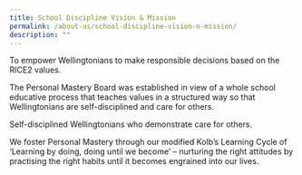 ```yaml
---
title: School Discipline Vision & Mission
permalink: /about-us/school-discipline-vision-n-mission/
description: ""
---
```

To empower Wellingtonians to make responsible decisions based on the RICE2 values.

The Personal Mastery Board was established in view of a whole school educative process that teaches values in a structured way so that Wellingtonians are self-disciplined and care for others. 

Self-disciplined Wellingtonians who demonstrate care for others.  

We foster Personal Mastery through our modified Kolb’s Learning Cycle of ‘Learning by doing, doing until we become’ – nurturing the right attitudes by practising the right habits until it becomes engrained into our lives.